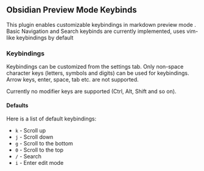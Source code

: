 ## Obsidian Preview Mode Keybinds

This plugin enables customizable keybindings in markdown preview mode <!--(or reader mode in future releases)-->. Basic Navigation and Search keybinds are currently implemented, uses vim-like keybindings by default

### Keybindings

Keybindings can be customized from the settings tab. Only non-space character keys (letters, symbols and digits) can be used for keybindings. Arrow keys, enter, space, tab etc. are not supported.

Currently no modifier keys are supported (Ctrl, Alt, Shift and so on).



#### Defaults

Here is a list of default keybindings:

- `k` - Scroll up
- `j` - Scroll down
- `g` - Scroll to the bottom
- `0` - Scroll to the top
- `/` - Search
- `i` - Enter edit mode

<!--### Installation

This plug-in is not yet in Obsidian's official community plugins store. If you wish to use this plugin, download the latest release (`main.js` and `manifest.json`) from the [releases page](https://github.com/horriblename/preview-mode-keybinds-obsidian/releases), and move the files into a new folder `.obsidian/plugins/preview-mode-keybinds-obsidian` under the root of your vault folder.

Then, disable 'Safe mode' under 'Settings > Community plugins' and enable 'Preview Mode Keybinds'.


**For your safety, please verify yourself that a plugin is safe before installing it**-->


